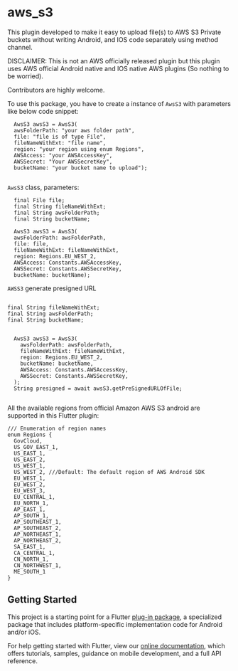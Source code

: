 # aws_s3

This plugin developed to make it easy to upload  file(s) to AWS S3  Private buckets without
writing Android, and IOS code separately using method channel.

DISCLAIMER: This is not an AWS officially released plugin but this plugin uses
AWS official Android native and IOS native AWS plugins (So nothing to be worried).


Contributors are highly welcome.

To use this package, you have to create a instance of `AwsS3` with parameters like below code snippet:

```
  AwsS3 awsS3 = AwsS3(
  awsFolderPath: "your aws folder path",
  file: "file is of type File",
  fileNameWithExt: "file name",
  region: "your region using enum Regions",
  AWSAccess: "your AWSAccessKey",
  AWSSecret: "Your AWSSecretKey",
  bucketName: "your bucket name to upload");
  
```

`AwsS3` class, parameters:

```
  final File file;
  final String fileNameWithExt;
  final String awsFolderPath;
  final String bucketName;

  AwsS3 awsS3 = AwsS3(
  awsFolderPath: awsFolderPath,
  file: file,
  fileNameWithExt: fileNameWithExt,
  region: Regions.EU_WEST_2,
  AWSAccess: Constants.AWSAccessKey,
  AWSSecret: Constants.AWSSecretKey,
  bucketName: bucketName);
```
`AWSS3` generate presigned URL 

```

final String fileNameWithExt;
final String awsFolderPath;
final String bucketName;


  AwsS3 awsS3 = AwsS3(
    awsFolderPath: awsFolderPath,
    fileNameWithExt: fileNameWithExt,
    region: Regions.EU_WEST_2,
    bucketName: bucketName,
    AWSAccess: Constants.AWSAccessKey,
    AWSSecret: Constants.AWSSecretKey,
  );
  String presigned = await awsS3.getPreSignedURLOfFile;
  
```

All the available regions from official Amazon AWS S3 android are supported in this Flutter plugin:

```
/// Enumeration of region names
enum Regions {
  GovCloud,
  US_GOV_EAST_1,
  US_EAST_1,
  US_EAST_2,
  US_WEST_1,
  US_WEST_2, ///Default: The default region of AWS Android SDK
  EU_WEST_1,
  EU_WEST_2,
  EU_WEST_3,
  EU_CENTRAL_1,
  EU_NORTH_1,
  AP_EAST_1,
  AP_SOUTH_1,
  AP_SOUTHEAST_1,
  AP_SOUTHEAST_2,
  AP_NORTHEAST_1,
  AP_NORTHEAST_2,
  SA_EAST_1,
  CA_CENTRAL_1,
  CN_NORTH_1,
  CN_NORTHWEST_1,
  ME_SOUTH_1
}
```

## Getting Started

This project is a starting point for a Flutter
[plug-in package](https://flutter.dev/developing-packages/),
a specialized package that includes platform-specific implementation code for
Android and/or iOS.

For help getting started with Flutter, view our 
[online documentation](https://flutter.dev/docs), which offers tutorials, 
samples, guidance on mobile development, and a full API reference.
